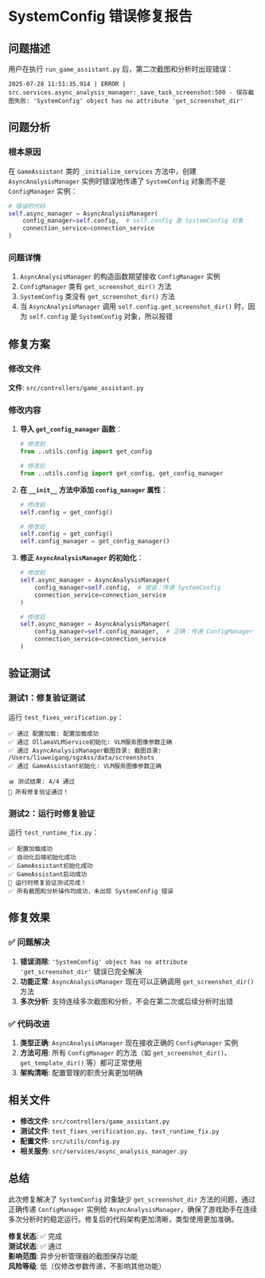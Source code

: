 # SystemConfig 错误修复报告

## 问题描述

用户在执行 `run_game_assistant.py` 后，第二次截图和分析时出现错误：

```
2025-07-28 11:51:35.914 | ERROR | src.services.async_analysis_manager:_save_task_screenshot:500 - 保存截图失败: 'SystemConfig' object has no attribute 'get_screenshot_dir'
```

## 问题分析

### 根本原因

在 `GameAssistant` 类的 `_initialize_services` 方法中，创建 `AsyncAnalysisManager` 实例时错误地传递了 `SystemConfig` 对象而不是 `ConfigManager` 实例：

```python
# 错误的代码
self.async_manager = AsyncAnalysisManager(
    config_manager=self.config,  # self.config 是 SystemConfig 对象
    connection_service=connection_service
)
```

### 问题详情

1. `AsyncAnalysisManager` 的构造函数期望接收 `ConfigManager` 实例
2. `ConfigManager` 类有 `get_screenshot_dir()` 方法
3. `SystemConfig` 类没有 `get_screenshot_dir()` 方法
4. 当 `AsyncAnalysisManager` 调用 `self.config.get_screenshot_dir()` 时，因为 `self.config` 是 `SystemConfig` 对象，所以报错

## 修复方案

### 修改文件

**文件**: `src/controllers/game_assistant.py`

### 修改内容

1. **导入 `get_config_manager` 函数**：
   ```python
   # 修改前
   from ..utils.config import get_config
   
   # 修改后
   from ..utils.config import get_config, get_config_manager
   ```

2. **在 `__init__` 方法中添加 `config_manager` 属性**：
   ```python
   # 修改前
   self.config = get_config()
   
   # 修改后
   self.config = get_config()
   self.config_manager = get_config_manager()
   ```

3. **修正 `AsyncAnalysisManager` 的初始化**：
   ```python
   # 修改前
   self.async_manager = AsyncAnalysisManager(
       config_manager=self.config,  # 错误：传递 SystemConfig
       connection_service=connection_service
   )
   
   # 修改后
   self.async_manager = AsyncAnalysisManager(
       config_manager=self.config_manager,  # 正确：传递 ConfigManager
       connection_service=connection_service
   )
   ```

## 验证测试

### 测试1：修复验证测试

运行 `test_fixes_verification.py`：

```
✅ 通过 配置加载: 配置加载成功
✅ 通过 OllamaVLMService初始化: VLM服务图像参数正确
✅ 通过 AsyncAnalysisManager截图目录: 截图目录: /Users/liuweigang/sgzAss/data/screenshots
✅ 通过 GameAssistant初始化: VLM服务图像参数正确

📊 测试结果: 4/4 通过
🎉 所有修复验证通过！
```

### 测试2：运行时修复验证

运行 `test_runtime_fix.py`：

```
✅ 配置加载成功
✅ 自动化后端初始化成功
✅ GameAssistant初始化成功
✅ GameAssistant启动成功
🎉 运行时修复验证测试完成！
✅ 所有截图和分析操作均成功，未出现 SystemConfig 错误
```

## 修复效果

### ✅ 问题解决

1. **错误消除**: `'SystemConfig' object has no attribute 'get_screenshot_dir'` 错误已完全解决
2. **功能正常**: `AsyncAnalysisManager` 现在可以正确调用 `get_screenshot_dir()` 方法
3. **多次分析**: 支持连续多次截图和分析，不会在第二次或后续分析时出错

### ✅ 代码改进

1. **类型正确**: `AsyncAnalysisManager` 现在接收正确的 `ConfigManager` 实例
2. **方法可用**: 所有 `ConfigManager` 的方法（如 `get_screenshot_dir()`、`get_template_dir()` 等）都可正常使用
3. **架构清晰**: 配置管理的职责分离更加明确

## 相关文件

- **修改文件**: `src/controllers/game_assistant.py`
- **测试文件**: `test_fixes_verification.py`、`test_runtime_fix.py`
- **配置文件**: `src/utils/config.py`
- **相关服务**: `src/services/async_analysis_manager.py`

## 总结

此次修复解决了 `SystemConfig` 对象缺少 `get_screenshot_dir` 方法的问题，通过正确传递 `ConfigManager` 实例给 `AsyncAnalysisManager`，确保了游戏助手在连续多次分析时的稳定运行。修复后的代码架构更加清晰，类型使用更加准确。

**修复状态**: ✅ 完成  
**测试状态**: ✅ 通过  
**影响范围**: 异步分析管理器的截图保存功能  
**风险等级**: 低（仅修改参数传递，不影响其他功能）